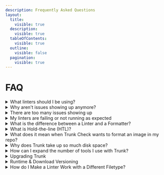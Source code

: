 ```yaml
---
description: Frequently Asked Questions
layout:
  title:
    visible: true
  description:
    visible: true
  tableOfContents:
    visible: true
  outline:
    visible: false
  pagination:
    visible: true
---
```


# FAQ

<details>

<summary>What linters should I be using?</summary>

The best set of linters depends on your particular needs and which tech stack you are using (C/C++, Javascript, Rust, Python, etc). By default Trunk Check will detect your project type and select a recommended set of linters for that type, ESLint for a Javascript project or `clang-tidy` for C++ projects. There are plenty more linters you can use, however. You can see all possible (built in) linters with

```sh
trunk check list
```

and enable a new linter with

```sh
trunk check enable cool_new_linter
```

See more about our [supported linters here](https://docs.trunk.io/check/supported-linters).

</details>

<details>

<summary>Why aren't issues showing up anymore?</summary>

If you aren’t seeing any issues the likely cause is that your local repo is clean. By default Trunk Check only processes new changes to your codebase (read about [hold-the-line](https://docs.trunk.io/check/under-the-hood)). To scan older changes try running:

```sh
trunk check --samples=5 
```

to look at a sampling of each linter's issues for 5 random files

```sh
trunk check --all
```

to scan all files, whether they've changed or not. [More on CLI options](https://docs.trunk.io/check/command-line).

</details>

<details>

<summary>There are too many issues showing up</summary>

One reason for seeing too many issues is that you may have multiple linters configured which are all printing output. Try running just one linter at a time with the `--filter=some_linter` option.

Another reason may be that linters are running on files they should skip, such as generated code from other tools. [These docs explain how to configure linters to ignore certain files.](https://docs.trunk.io/check/configuration#ignoring-files)

Linters are usually configured to be very aggressive and flag many potential bugs and security risks. Sometimes you may want to tell a linter “Trust me, I know what I’m doing”. If that is the case you can configure [a linter to ignore certain issues](https://docs.trunk.io/check/ignoring-issues).

A final possible reason for excess issues is that one of your linters is misconfigured. For example, when using ESlint on a TypeScript project it will flag code that is perfectly fine for TypeScript, but incorrect for JavaScript. In this case make sure that your `.eslintrc` file is correctly set up to handle TypeScript. Also make sure the `extends` section lists the `typescript` defaults after the `eslint:recommended` ones, since ESLint uses _last one wins_ priority.

[More on the CLI options](https://docs.trunk.io/check/command-line).

</details>

<details>

<summary>My linters are failing or not running as expected</summary>

When your linters aren’t working the way you expect, first check their configuration. Trunk’s [list of supported linters](https://docs.trunk.io/check/supported-linters#linter-specific-configuration) provides some specific tips for certain linters. You can see the full default configuration of every linter in [Trunk’s public plugin repo](https://github.com/trunk-io/plugins/tree/main).

You can also try running `trunk check --verbose` to see what’s going on under the hood. If that still doesn’t work then please reach out to us on [our community Slack](https://trunkcommunity.slack.com/ssb/redirect) with the output of `trunk check --verbose`.

</details>

<details>

<summary>What is the difference between a Linter and a Formatter?</summary>

A **linter** is a tool that looks for potential code errors such as security vulnerabilities, code spell, anti-patterns, and other things that might be a problem at runtime. _Linters generally report warnings and errors but do not modify code_. A **formatter** is a tool that reformats code to fit a particular style (indentation, sorting imports, semicolons, etc). _Formatters always modify code._ In general, even though your setup may use many different linters we recommend using only _one formatter per filetype_.

Some tools like ESLint can serve as both a linter and formatter for Javascript code. If Prettier is also enabled then code could be reformatted twice, creating conflicts. In this case we recommend using ESLint just for linting and use Prettier for code formatting. [Further advice for ESLint with prettier](https://docs.trunk.io/check/supported-linters#eslint).

Ruff and Black are another example of a linter/formatter pair that can collide with each other if not configured properly. If you enable Ruff but don’t already have a ruff config, Trunk Check will generate a `ruff.toml` file for you automatically. This [ruff.toml](https://github.com/trunk-io/plugins/blob/main/linters/ruff/ruff.toml) is _formatter friendly_, meaning that it will silence formatting related warnings and allow Black to take care of them more quickly and easily. This is another example of tuning your linters with linter configs.

</details>

<details>

<summary>What is Hold-the-line (HTL)?</summary>

**Hold The Line** (HTL) is the principle that Trunk Check will _only run on new changes_ in your codebase, rather than every file in the whole repo. This allows you to use Check to improve your codebase **incrementally** rather than having to address all of the issues at once. HTL also runs checks much faster than scanning the entire codebase would.

HTL works even within files! Check only processes changed lines in a file, not the entire file. More [on how Hold the Line works](https://docs.trunk.io/check/under-the-hood).

If you specifically want to work on older files you can do that by running `trunk check` directly on that file

```
trunk check foo.file
```

or

```
trunk check --all
```

to run on all files. [More on CLI options](https://docs.trunk.io/check/command-line#options).

</details>

<details>

<summary>What does it mean when Trunk Check wants to format an image in my repo?</summary>

Sometimes Trunk Check says there is some `Incorrect formatting` in your images. Check usually enables a program called [Oxipng](https://github.com/shssoichiro/oxipng) which can _optimize_ images to make them smaller (without losing any data). The error message just means that Oxipng wants to optimize those images. You can do that with `trunk fmt` or `trunk fmt filename.png`. You can also disable Oxipng with `trunk check disable oxipng`.

</details>

<details>

<summary>Why does Trunk take up so much disk space?</summary>

Trunk Check uses hermetically versioned tools, which means it downloads a separate copy of the tools and runtime for each tool version. Over time, as tools are upgraded, this can leave a lot of unnecessary files in the cache directory. Trunk is working on a way to automatically remove unneeded files from the cache. In the meantime you can safely clear your cache with

```
trunk cache clean --all
```

then run `trunk install` again in your repos.

</details>

<details>

<summary>How can I expand the number of tools I use with Trunk?</summary>

Trunk supports over 100 different linters, checkers, and other tools;  and we are always adding more! Some tools are easier to configure than others, and we enable many of them out-of-the-box. You can read more about specific linter setup [here](https://docs.trunk.io/check/supported-linters). Trunk is intended to be the one-stop-shop for running all of your linters.

To see a list of currently available linters run

```
trunk check list
```

</details>

<details>

<summary>Upgrading Trunk</summary>

Trunk automatically keeps your tools up to date. To check for recent updates you can run `trunk upgrade` to get the latest tools and fixes. You can read more about how this works [here](https://docs.trunk.io/cli/upgrade).

When upgrading from Trunk CLI versions 1.14.2 or older, you will have to rerun `trunk upgrade`in order to get all available fixes.

</details>

<details>

<summary>Runtime &#x26; Download Versioning</summary>

Some of the tools that Trunk installs use direct downloads and others use runtime installs. For example, most Javascript tools run using the NodeJS runtime. Runtimes themselves are provided through Trunk as versioned direct downloads.

You can use a different version of a runtime by changing its version in the enabled section of your `.trunk/trunk.yaml` file in the `runtimes` section.

```
runtimes:
  enabled:
    - node@18.12.1
    - python@3.10.8
```

If you want to pin the version of a runtime that a particular tool uses, you can do that with an `!` after the version number in your `trunk.yaml`.

```
lint:
  enabled:
    - pylint@2.17.5!
```

[More on pinning versions](https://docs.trunk.io/cli/upgrade#pinning-versions)

However, some versions are not supported in Trunk check by default. If you need to specify an unsupported version, for example to use a particular python version that has been deprecated, you would need to override the `downloads` section as necessary. Check out the definition for [python downloads here](https://github.com/trunk-io/plugins/blob/main/runtimes/python/plugin.yaml). In general we advise against using unsupported runtimes.

[More on how runtimes work](https://docs.trunk.io/runtimes)

</details>

<details>

<summary>How do I Make a Linter Work with a Different Filetype?</summary>

Every linter defines a set of file types that it wants to work with in a section of the YAML called `files`. To change this you need to override the files section of that linter’s definition. [More linter application file types](https://docs.trunk.io/check/custom-linters#applicable-filetypes).

Suppose you are using the **foo-linter** which normally runs on `foo` files. The config might look like this:

```yaml
lint:
  files:
    - name: foo
      extensions: [foo]
  definitions:
    - name: foo-linter
      files: [foo]
      commands:
        - name: lint
          output: pass_fail
          run: echo “foo”
          success_codes: [0, 1]
```

To add support for `bar` files add this to your `trunk.yaml` file. The first part defines the `bar` file type, and the second says that `foo-linter` uses both `foo` and `bar` files.

```yaml
lint:
  files:
    - name: bar
      extensions: [bar]
...
      
  definitions:
    - name: foo-linter
        files:
          - foo
          - bar
```

</details>
